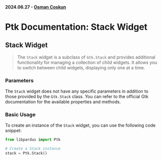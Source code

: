 #### 2024.06.27 - [Osman Coskun](https://github.com/osmancoskun)

# Ptk Documentation: Stack Widget

## Stack Widget

> The `Stack` widget is a subclass of `Gtk.Stack` and provides additional functionality for managing a collection of child widgets. It allows you to switch between child widgets, displaying only one at a time.

### Parameters

The `Stack` widget does not have any specific parameters in addition to those provided by the `Gtk.Stack` class. You can refer to the official Gtk documentation for the available properties and methods.

### Basic Usage

To create an instance of the `Stack` widget, you can use the following code snippet:

```python
from libpardus import Ptk

# Create a Stack instance
stack = Ptk.Stack()
```
